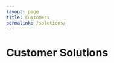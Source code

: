 ```yaml
---
layout: page
title: Customers
permalink: /solutions/
---
```


<h1 xmlns="http://www.w3.org/1999/xhtml">Customer Solutions</h1>